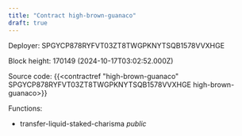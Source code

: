 ```yaml
---
title: "Contract high-brown-guanaco"
draft: true
---
```

Deployer: SPGYCP878RYFVT03ZT8TWGPKNYTSQB1578VVXHGE


 



Block height: 170149 (2024-10-17T03:02:52.000Z)

Source code: {{<contractref "high-brown-guanaco" SPGYCP878RYFVT03ZT8TWGPKNYTSQB1578VVXHGE high-brown-guanaco>}}

Functions:

* transfer-liquid-staked-charisma _public_

